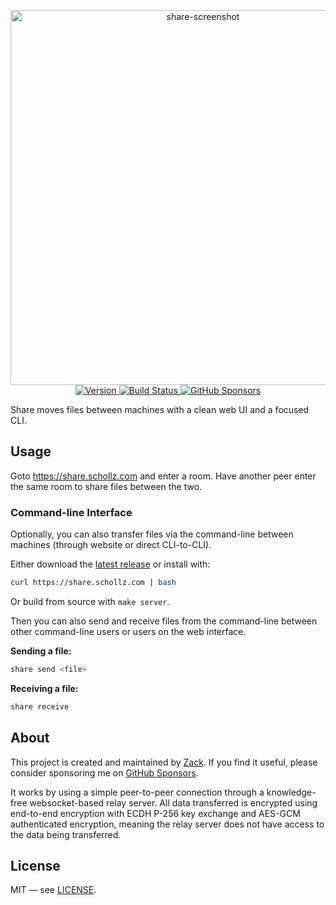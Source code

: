 
<p align="center">
  <a href="https://www.youtube.com/watch?v=zViMACW6VbQ">
    <img width="600" alt="share-screenshot" src="https://github.com/user-attachments/assets/9f10996c-0c61-4f40-887c-0e7831fdd9cc" />
  </a>
  <br>
  <a href="https://github.com/schollz/share/releases/latest">
    <img src="https://img.shields.io/github/v/release/schollz/share" alt="Version">
  </a>
  <a href="https://github.com/schollz/share/actions/workflows/build.yml">
    <img src="https://github.com/schollz/share/actions/workflows/build.yml/badge.svg" alt="Build Status">
  </a>
  <a href="https://github.com/sponsors/schollz">
    <img src="https://img.shields.io/github/sponsors/schollz" alt="GitHub Sponsors">
  </a>
</p>

Share moves files between machines with a clean web UI and a focused CLI.


## Usage

Goto https://share.schollz.com and enter a room. Have another peer enter the same room to share files between the two.

### Command-line Interface

Optionally, you can also transfer files via the command-line between machines (through website or direct CLI-to-CLI).

Either download the [latest release](https://github.com/schollz/share/releases/latest) or install with:

```bash
curl https://share.schollz.com | bash
```

Or build from source with `make server`.

Then you can also send and receive files from the command-line between other command-line users or users on the web interface.

**Sending a file:**

```bash
share send <file>
```

**Receiving a file:**

```bash 
share receive
```

## About

This project is created and maintained by [Zack](https://schollz.com). If you find it useful, please consider sponsoring me on [GitHub Sponsors](https://github.com/sponsors/schollz).

It works by using a simple peer-to-peer connection through a knowledge-free websocket-based relay server. All data transferred is encrypted using end-to-end encryption with ECDH P-256 key exchange and AES-GCM authenticated encryption, meaning the relay server does not have access to the data being transferred.

## License

MIT — see [LICENSE](LICENSE).
